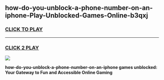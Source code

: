 
## how-do-you-unblock-a-phone-number-on-an-iphone-Play-Unblocked-Games-Online-b3qxj
<h3>
<a href="https://premium76.site?title=how-do-you-unblock-a-phone-number-on-an-iphone&ref=25A">CLICK TO PLAY</a></h3>
<hr>

<h3>
<a href="https://premium76.site?title=how-do-you-unblock-a-phone-number-on-an-iphone&ref=25A">CLICK 2 PLAY</a>
  
</h3>

<a href="https://premium76.site?title=how-do-you-unblock-a-phone-number-on-an-iphone&ref=25A"><img src="https://clearcache.store/games.png"></a>


**how-do-you-unblock-a-phone-number-on-an-iphone games unblocked: Your Gateway to Fun and Accessible Online Gaming**
